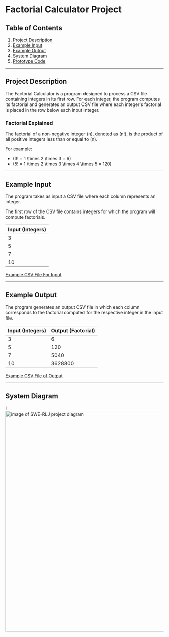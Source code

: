 # Factorial Calculator Project

## Table of Contents
1. [Project Description](#project-description)
2. [Example Input](#example-input)
3. [Example Output](#example-output)
4. [System Diagram](#system-diagram)
5. [Prototype Code](#prototype-code)

---

## Project Description
The Factorial Calculator is a program designed to process a CSV file containing integers in its first row. For each integer, the program computes its factorial and generates an output CSV file where each integer's factorial is placed in the row below each input integer.

### Factorial Explained
The factorial of a non-negative integer \(n\), denoted as \(n!\), is the product of all positive integers less than or equal to \(n\).

For example:
- \(3! = 1 \times 2 \times 3 = 6\)
- \(5! = 1 \times 2 \times 3 \times 4 \times 5 = 120\)

---

## Example Input
The program takes as input a CSV file where each column represents an integer.

The first row of the CSV file contains integers for which the program will compute factorials.

| Input (Integers) |
|------------------|
| 3                |
| 5                |
| 7                |
| 10               |

[Example CSV File For Input](https://docs.google.com/spreadsheets/d/1y0zyf3XYWDzkmndVelLVxirV273C3wbvwS_CSmKGVgU/edit?usp=sharing)

---

## Example Output
The program generates an output CSV file in which each column corresponds to the factorial computed for the respective integer in the input file.

| Input (Integers) | Output (Factorial) |
|------------------|--------------------|
| 3                | 6                  |
| 5                | 120                |
| 7                | 5040               |
| 10               | 3628800            |

[Example CSV File of Output](https://docs.google.com/spreadsheets/d/1LsOKnRCu7wJibaXTxzEOEVTNuq983HeZ3mPUbjJKsPE/edit?usp=sharing)

---

## System Diagram
!<img width="703" alt="image of SWE-RLJ project diagram" src="https://github.com/user-attachments/assets/3b2d03ca-37d5-4c76-9c30-163c99db0fb1"> 
